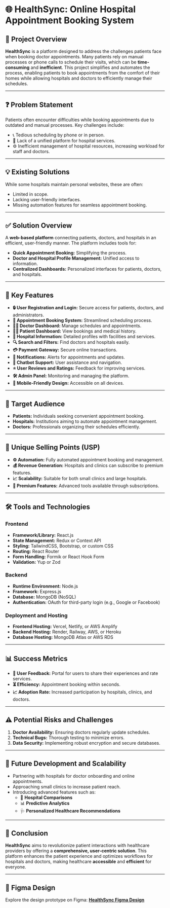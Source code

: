 # 🌐 HealthSync: Online Hospital Appointment Booking System

## 📌 **Project Overview**
**HealthSync** is a platform designed to address the challenges patients face when booking doctor appointments. Many patients rely on manual processes or phone calls to schedule their visits, which can be **time-consuming** and **inefficient**. This project simplifies and automates the process, enabling patients to book appointments from the comfort of their homes while allowing hospitals and doctors to efficiently manage their schedules.

---

## ❓ **Problem Statement**
Patients often encounter difficulties while booking appointments due to outdated and manual processes. Key challenges include:
- 📞 Tedious scheduling by phone or in person.
- 🏥 Lack of a unified platform for hospital services.
- ⚙️ Inefficient management of hospital resources, increasing workload for staff and doctors.

---

## 💡 **Existing Solutions**
While some hospitals maintain personal websites, these are often:
- Limited in scope.
- Lacking user-friendly interfaces.
- Missing automation features for seamless appointment booking.

---

## ✅ **Solution Overview**
A **web-based platform** connecting patients, doctors, and hospitals in an efficient, user-friendly manner. The platform includes tools for:
- **Quick Appointment Booking:** Simplifying the process.
- **Doctor and Hospital Profile Management:** Unified access to information.
- **Centralized Dashboards:** Personalized interfaces for patients, doctors, and hospitals.

---

## 🌟 **Key Features**
- **🔒 User Registration and Login:** Secure access for patients, doctors, and administrators.
- **📅 Appointment Booking System:** Streamlined scheduling process.
- **👨‍⚕️ Doctor Dashboard:** Manage schedules and appointments.
- **🧑‍⚕️ Patient Dashboard:** View bookings and medical history.
- **🏥 Hospital Information:** Detailed profiles with facilities and services.
- **🔍 Search and Filters:** Find doctors and hospitals easily.
- **💳 Payment Gateway:** Secure online transactions.
- **🔔 Notifications:** Alerts for appointments and updates.
- **🤖 Chatbot Support:** User assistance and navigation.
- **⭐ User Reviews and Ratings:** Feedback for improving services.
- **🛠️ Admin Panel:** Monitoring and managing the platform.
- **📱 Mobile-Friendly Design:** Accessible on all devices.

---

## 👥 **Target Audience**
- **Patients:** Individuals seeking convenient appointment booking.
- **Hospitals:** Institutions aiming to automate appointment management.
- **Doctors:** Professionals organizing their schedules efficiently.

---

## 🔑 **Unique Selling Points (USP)**
- **⚙️ Automation:** Fully automated appointment booking and management.
- **💰 Revenue Generation:** Hospitals and clinics can subscribe to premium features.
- **📈 Scalability:** Suitable for both small clinics and large hospitals.
- **🌟 Premium Features:** Advanced tools available through subscriptions.

---

## 🛠️ **Tools and Technologies**
### **Frontend**
- **Framework/Library:** React.js
- **State Management:** Redux or Context API
- **Styling:** TailwindCSS, Bootstrap, or custom CSS
- **Routing:** React Router
- **Form Handling:** Formik or React Hook Form
- **Validation:** Yup or Zod

### **Backend**
- **Runtime Environment:** Node.js
- **Framework:** Express.js
- **Database:** MongoDB (NoSQL)
- **Authentication:** OAuth for third-party login (e.g., Google or Facebook)

### **Deployment and Hosting**
- **Frontend Hosting:** Vercel, Netlify, or AWS Amplify
- **Backend Hosting:** Render, Railway, AWS, or Heroku
- **Database Hosting:** MongoDB Atlas or AWS RDS

---

## 📊 **Success Metrics**
- **📝 User Feedback:** Portal for users to share their experiences and rate services.
- **⏳ Efficiency:** Appointment booking within seconds.
- **📈 Adoption Rate:** Increased participation by hospitals, clinics, and doctors.

---

## ⚠️ **Potential Risks and Challenges**
1. **Doctor Availability:** Ensuring doctors regularly update schedules.
2. **Technical Bugs:** Thorough testing to minimize errors.
3. **Data Security:** Implementing robust encryption and secure databases.

---

## 🚀 **Future Development and Scalability**
- Partnering with hospitals for doctor onboarding and online appointments.
- Approaching small clinics to increase patient reach.
- Introducing advanced features such as:
  - 🏥 **Hospital Comparisons**
  - 📊 **Predictive Analytics**
  - 🩺 **Personalized Healthcare Recommendations**

---

## 🎯 **Conclusion**
**HealthSync** aims to revolutionize patient interactions with healthcare providers by offering a **comprehensive, user-centric solution**. This platform enhances the patient experience and optimizes workflows for hospitals and doctors, making healthcare **accessible** and **efficient** for everyone.

---

## 🎨 **Figma Design**
Explore the design prototype on Figma: [**HealthSync Figma Design**](https://www.figma.com/design/FKWyOSkxyp9z6sxprGhNGN/Hospital-website-design?node-id=0-1&t=QmXlnhZ4BJNxfSS1-1)

